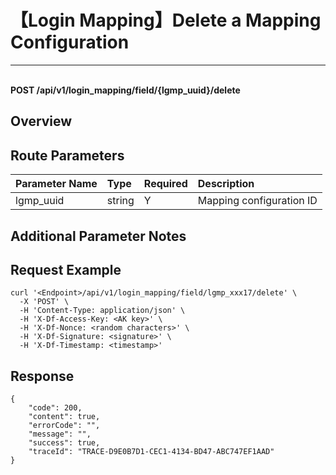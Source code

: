# 【Login Mapping】Delete a Mapping Configuration

---

<br />**POST /api/v1/login_mapping/field/\{lgmp_uuid\}/delete**

## Overview




## Route Parameters

| Parameter Name | Type   | Required | Description              |
|:--------------|:-------|:--------|:-------------------------|
| lgmp_uuid     | string | Y       | Mapping configuration ID <br> |


## Additional Parameter Notes





## Request Example
```shell
curl '<Endpoint>/api/v1/login_mapping/field/lgmp_xxx17/delete' \
  -X 'POST' \
  -H 'Content-Type: application/json' \
  -H 'X-Df-Access-Key: <AK key>' \
  -H 'X-Df-Nonce: <random characters>' \
  -H 'X-Df-Signature: <signature>' \
  -H 'X-Df-Timestamp: <timestamp>'
```




## Response
```shell
{
    "code": 200,
    "content": true,
    "errorCode": "",
    "message": "",
    "success": true,
    "traceId": "TRACE-D9E0B7D1-CEC1-4134-BD47-ABC747EF1AAD"
} 
```